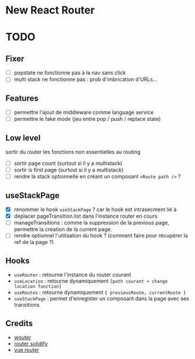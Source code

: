 # New React Router

# TODO

## Fixer

- [ ] popstate ne fonctionne pas à la nav sans click
- [ ] multi stack ne fonctionne pas : prob d'imbrication d'URLs...

## Features

- [ ] permettre l'ajout de middleware comme language service
- [ ] permettre le fake mode (jeu entre pop / push / replace state)

## Low level

sortir du router les fonctions non essentielles au routing

- [ ] sortir page count (surtout si il y a multistack)
- [ ] sortir is first page (surtout si il y a multistack)
- [ ] rendre la stack optionnelle en créant un composant `<Route path />` ?

## useStackPage

- [x] renommer le hook `useStackPage` ? car le hook est intrasecment lié à <Stack />
- [x] déplacer pageTransition.list dans l'instance router en cours
- [ ] manageTransitions : comme la suppression de la previous page, permettre la creation de la current page.
- [ ] rendre optionnel l'utilisation du hook ? (comment faire pour récupérer la ref de la page ?)

## Hooks

- `useRouter` : retourne l'instance du router courant
- `useLocation` : retourne dynamiquement `[path courant + change location function]`
- `useRoutes` : retourne dynamiquement `{ previousRoute, currentRoute }`
- `useStackPage` : permet d'enregister un composant dans la page avec ses transitions

## Credits

- [wouter](https://github.com/molefrog/wouter)
- [router solidify](https://github.com/solid-js/solidify/blob/master/navigation/Router.ts)
- [vue router](https://router.vuejs.org/)
